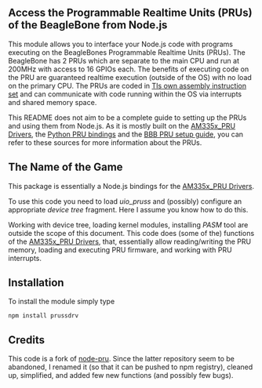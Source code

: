 


Access the Programmable Realtime Units (PRUs) of the BeagleBone from Node.js
----------------------------------------------------------------------------

This module allows you to interface your Node.js code with programs executing on the BeagleBones Programmable Realtime Units (PRUs). The BeagleBone has 2 PRUs which are separate to the main CPU and run at 200MHz with access to 16 GPIOs each. The benefits of executing code on the PRU are guaranteed realtime execution (outside of the OS) with no load on the primary CPU. The PRUs are coded in [TIs own assembly instruction set](http://processors.wiki.ti.com/index.php/PRU_Assembly_Instructions) and can communicate with code running within the OS via interrupts and shared memory space. 

This README does not aim to be a complete guide to setting up the PRUs and using them from Node.js. As it is mostly built on the [AM335x_PRU Drivers](https://github.com/beagleboard/am335x_pru_package), the [Python PRU bindings](https://bitbucket.org/intelligentagent/pypruss) and the [BBB PRU setup guide](http://www.element14.com/community/community/knode/single-board_computers/next-gen_beaglebone/blog/2013/05/22/bbb--working-with-the-pru-icssprussv2), you can refer to these sources for more information about the PRUs.

The Name of the Game
------------------
This package is essentially a Node.js bindings for the [AM335x_PRU Drivers](https://github.com/beagleboard/am335x_pru_package).

To use this code you need to load *uio_pruss* and (possibly) configure an appropriate *device tree* fragment. Here I assume you know how to
do this.

Working with device tree, loading kernel modules, installing *PASM* tool are outside the scope of this document. This code does (some of the) functions
of the [AM335x_PRU Drivers](https://github.com/beagleboard/am335x_pru_package), that, essentially allow reading/writing the PRU memory, loading and executing PRU firmware, and working with PRU interrupts. 


Installation
------------
To install the module simply type

	npm install prussdrv
	
Credits
-------
This code is a fork of [node-pru](http://github.com/omcaree/node-pru). Since the latter repository seem to be abandoned, I renamed
it (so that it can be pushed to npm registry), cleaned up, simplified, and added few new functions (and possibly few bugs).
